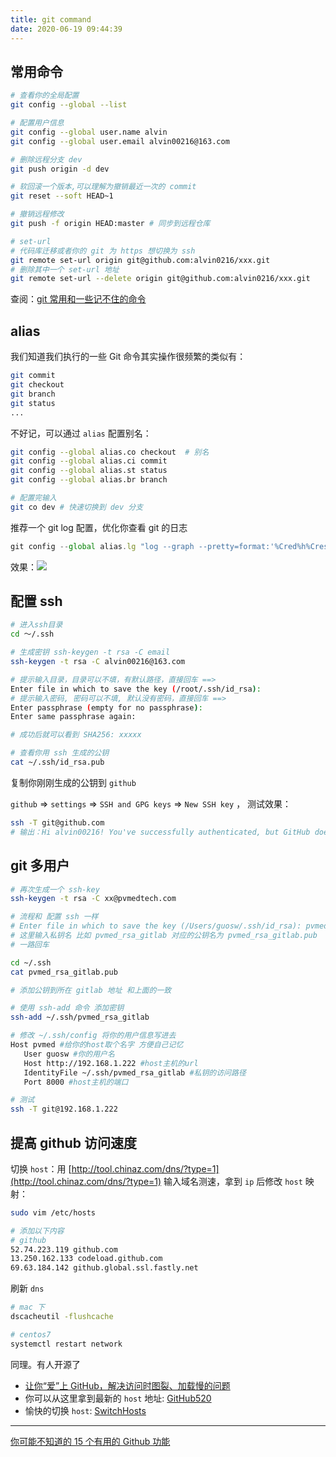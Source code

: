 ```yaml
---
title: git command
date: 2020-06-19 09:44:39
---
```


## 常用命令

```bash
# 查看你的全局配置
git config --global --list

# 配置用户信息
git config --global user.name alvin
git config --global user.email alvin00216@163.com

# 删除远程分支 dev
git push origin -d dev

# 软回滚一个版本,可以理解为撤销最近一次的 commit
git reset --soft HEAD~1

# 撤销远程修改
git push -f origin HEAD:master # 同步到远程仓库

# set-url
# 代码库迁移或者你的 git 为 https 想切换为 ssh
git remote set-url origin git@github.com:alvin0216/xxx.git
# 删除其中一个 set-url 地址
git remote set-url --delete origin git@github.com:alvin0216/xxx.git
```

查阅：[git 常用和一些记不住的命令](https://github.com/jaywcjlove/git-tips)

## alias

我们知道我们执行的一些 Git 命令其实操作很频繁的类似有：

```bash
git commit
git checkout
git branch
git status
...
```

不好记，可以通过 `alias` 配置别名：

```bash
git config --global alias.co checkout  # 别名
git config --global alias.ci commit
git config --global alias.st status
git config --global alias.br branch

# 配置完输入
git co dev # 快速切换到 dev 分支
```

推荐一个 git log 配置，优化你查看 git 的日志

```js
git config --global alias.lg "log --graph --pretty=format:'%Cred%h%Creset -%C(yellow)%d%Creset %s %Cgreen(%cr) %C(bold blue)<%an>%Creset' --abbrev-commit --date=relative"
```

效果：![](https://gitee.com/alvin0216/cdn/raw/master/img/git/log.png)

## 配置 ssh

```bash
# 进入ssh目录
cd ～/.ssh

# 生成密钥 ssh-keygen -t rsa -C email
ssh-keygen -t rsa -C alvin00216@163.com

# 提示输入目录，目录可以不填，有默认路径，直接回车 ==>
Enter file in which to save the key (/root/.ssh/id_rsa):
# 提示输入密码, 密码可以不填, 默认没有密码，直接回车 ==>
Enter passphrase (empty for no passphrase):
Enter same passphrase again:

# 成功后就可以看到 SHA256: xxxxx

# 查看你用 ssh 生成的公钥
cat ~/.ssh/id_rsa.pub
```

复制你刚刚生成的公钥到 `github`

`github` => `settings` => `SSH and GPG keys` => `New SSH key` ， 测试效果：

```bash
ssh -T git@github.com
# 输出：Hi alvin00216! You've successfully authenticated, but GitHub does not provide shell access.
```

## git 多用户

```bash
# 再次生成一个 ssh-key
ssh-keygen -t rsa -C xx@pvmedtech.com

# 流程和 配置 ssh 一样
# Enter file in which to save the key (/Users/guosw/.ssh/id_rsa): pvmed_rsa_gitlab
# 这里输入私钥名 比如 pvmed_rsa_gitlab 对应的公钥名为 pvmed_rsa_gitlab.pub
# 一路回车

cd ~/.ssh
cat pvmed_rsa_gitlab.pub

# 添加公钥到所在 gitlab 地址 和上面的一致

# 使用 ssh-add 命令 添加密钥
ssh-add ~/.ssh/pvmed_rsa_gitlab

# 修改 ~/.ssh/config 将你的用户信息写进去
Host pvmed #给你的host取个名字 方便自己记忆
   User guosw #你的用户名
   Host http://192.168.1.222 #host主机的url
   IdentityFile ~/.ssh/pvmed_rsa_gitlab #私钥的访问路径
   Port 8000 #host主机的端口

# 测试
ssh -T git@192.168.1.222
```

## 提高 github 访问速度

切换 `host`：用 [http://tool.chinaz.com/dns/?type=1](http://tool.chinaz.com/dns/?type=1) 输入域名测速，拿到 `ip` 后修改 `host` 映射：

```bash
sudo vim /etc/hosts

# 添加以下内容
# github
52.74.223.119 github.com
13.250.162.133 codeload.github.com
69.63.184.142 github.global.ssl.fastly.net
```

刷新 `dns`

```bash
# mac 下
dscacheutil -flushcache

# centos7
systemctl restart network
```

同理。有人开源了

- [让你“爱”上 GitHub，解决访问时图裂、加载慢的问题](https://juejin.im/post/5ee89e2b6fb9a0479e4d4cd7)
- 你可以从这里拿到最新的 `host` 地址: [GitHub520](https://github.com/521xueweihan/GitHub520)
- 愉快的切换 `host`: [SwitchHosts](https://github.com/oldj/SwitchHosts)

---

[你可能不知道的 15 个有用的 Github 功能](https://juejin.im/post/5ee97b4ef265da770b40ea8b)
